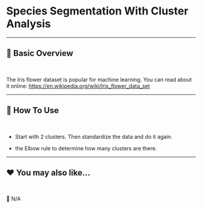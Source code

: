 # Species Segmentation With Cluster Analysis

***
## 📘 Basic Overview


<br>

The Iris flower dataset is popular for machine learning. You can read  about it online: https://en.wikipedia.org/wiki/Iris_flower_data_set

***
## 🚀 How To Use

<br>

- Start with 2 clusters. Then standardize the data and do it again. 

- the Elbow rule to determine how many clusters are there.

***
## ❤️ You may also like...

<br>

🚫 N/A
